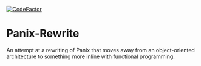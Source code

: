 [![CodeFactor](https://www.codefactor.io/repository/github/panix-os-dev-team/panix/badge)](https://www.codefactor.io/repository/github/panix-os-dev-team/panix)

# Panix-Rewrite
An attempt at a rewriting of Panix that moves away from an object-oriented architecture to something more inline with functional programming.
